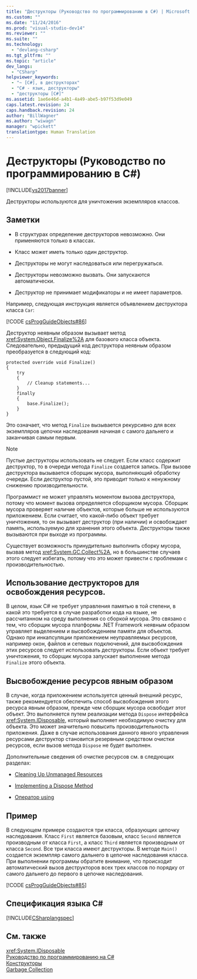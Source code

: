```yaml
---
title: "Деструкторы (Руководство по программированию в C#) | Microsoft Docs"
ms.custom: ""
ms.date: "11/24/2016"
ms.prod: "visual-studio-dev14"
ms.reviewer: ""
ms.suite: ""
ms.technology: 
  - "devlang-csharp"
ms.tgt_pltfrm: ""
ms.topic: "article"
dev_langs: 
  - "CSharp"
helpviewer_keywords: 
  - "~ [C#], в деструкторах"
  - "C# - язык, деструкторы"
  - "деструкторы [C#]"
ms.assetid: 1ae6e46d-a4b1-4a49-abe5-b97f53d9e049
caps.latest.revision: 24
caps.handback.revision: 24
author: "BillWagner"
ms.author: "wiwagn"
manager: "wpickett"
translationtype: Human Translation
---
```

# Деструкторы (Руководство по программированию в C#)
[!INCLUDE[vs2017banner](../../../csharp/includes/vs2017banner.md)]

Деструкторы используются для уничтожения экземпляров классов.  
  
## Заметки  
  
-   В структурах определение деструкторов невозможно.  Они применяются только в классах.  
  
-   Класс может иметь только один деструктор.  
  
-   Деструкторы не могут наследоваться или перегружаться.  
  
-   Деструкторы невозможно вызвать.  Они запускаются автоматически.  
  
-   Деструктор не принимает модификаторы и не имеет параметров.  
  
 Например, следующая инструкция является объявлением деструктора класса `Car`:  
  
 [!CODE [csProgGuideObjects#86](../CodeSnippet/VS_Snippets_VBCSharp/csProgGuideObjects#86)]  
  
 Деструктор неявным образом вызывает метод <xref:System.Object.Finalize%2A> для базового класса объекта.  Следовательно, предыдущий код деструктора неявным образом преобразуется в следующий код:  
  
```  
protected override void Finalize()  
{  
    try  
    {  
        // Cleanup statements...  
    }  
    finally  
    {  
        base.Finalize();  
    }  
}  
```  
  
 Это означает, что метод `Finalize` вызывается рекурсивно для всех экземпляров цепочки наследования начиная с самого дальнего и заканчивая самым первым.  
  
> [!NOTE]
>  Пустые деструкторы использовать не следует.  Если класс содержит деструктор, то в очереди метода `Finalize` создается запись.  При вызове деструктора вызывается сборщик мусора, выполняющий обработку очереди.  Если деструктор пустой, это приводит только к ненужному снижению производительности.  
  
 Программист не может управлять моментом вызова деструктора, потому что момент вызова определяется сборщиком мусора.  Сборщик мусора проверяет наличие объектов, которые больше не используются приложением.  Если считает, что какой\-либо объект требует уничтожения, то он вызывает деструктор \(при наличии\) и освобождает память, используемую для хранения этого объекта.  Деструкторы также вызываются при выходе из программы.  
  
 Существует возможность принудительно выполнить сборку мусора, вызвав метод <xref:System.GC.Collect%2A>, но в большинстве случаев этого следует избегать, потому что это может привести с проблемам с производительностью.  
  
## Использование деструкторов для освобождения ресурсов.  
 В целом, язык C\# не требует управления памятью в той степени, в какой это требуется в случае разработки кода на языке, не рассчитанном на среду выполнения со сборкой мусора.  Это связано с тем, что сборщик мусора платформы .NET Framework неявным образом управляет выделением и высвобождением памяти для объектов.  Однако при инкапсуляции приложением неуправляемых ресурсов, например окон, файлов и сетевых подключений, для высвобождения этих ресурсов следует использовать деструкторы.  Если объект требует уничтожения, то сборщик мусора запускает выполнение метода `Finalize` этого объекта.  
  
## Высвобождение ресурсов явным образом  
 В случае, когда приложением используется ценный внешний ресурс, также рекомендуется обеспечить способ высвобождения этого ресурса явным образом, прежде чем сборщик мусора освободит этот объект.  Это выполняется путем реализации метода `Dispose` интерфейса <xref:System.IDisposable>, который выполняет необходимую очистку для объекта.  Это может значительно повысить производительность приложения.  Даже в случае использования данного явного управления ресурсами деструктор становится резервным средством очистки ресурсов, если вызов метода `Dispose` не будет выполнен.  
  
 Дополнительные сведения об очистке ресурсов см. в следующих разделах:  
  
-   [Cleaning Up Unmanaged Resources](../Topic/Cleaning%20Up%20Unmanaged%20Resources.md)  
  
-   [Implementing a Dispose Method](../Topic/Implementing%20a%20Dispose%20Method.md)  
  
-   [Оператор using](../../../csharp/language-reference/keywords/using-statement.md)  
  
## Пример  
 В следующем примере создаются три класса, образующих цепочку наследования.  Класс `First` является базовым, класс `Second` является производным от класса `First`, а класс `Third` является производным от класса `Second`.  Все три класса имеют деструкторы.  В методе `Main()` создается экземпляр самого дальнего в цепочке наследования класса.  При выполнении программы обратите внимание, что происходит автоматический вызов деструкторов всех трех классов по порядку от самого дальнего до первого в цепочке наследования.  
  
 [!CODE [csProgGuideObjects#85](../CodeSnippet/VS_Snippets_VBCSharp/csProgGuideObjects#85)]  
  
## Спецификация языка C\#  
 [!INCLUDE[CSharplangspec](../../../csharp/language-reference/keywords/includes/csharplangspec_md.md)]  
  
## См. также  
 <xref:System.IDisposable>   
 [Руководство по программированию на C\#](../../../csharp/programming-guide/index.md)   
 [Конструкторы](../../../csharp/programming-guide/classes-and-structs/constructors.md)   
 [Garbage Collection](../Topic/Garbage%20Collection.md)